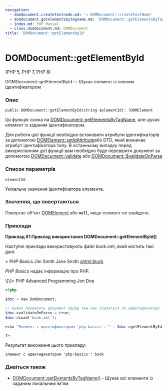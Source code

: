 ```yaml
---
navigation:
  - domdocument.createtextnode.md: '« DOMDocument::createTextNode'
  - domdocument.getelementsbytagname.md: 'DOMDocument::getElementsByTagName »'
  - index.md: PHP Manual
  - class.domdocument.md: DOMDocument
title: 'DOMDocument::getElementById'
---
```

# DOMDocument::getElementById

(PHP 5, PHP 7, PHP 8)

DOMDocument::getElementById — Шукає елемент із певним ідентифікатором

### Опис

```methodsynopsis
public DOMDocument::getElementById(string $elementId): ?DOMElement
```

Ця функція схожа на [DOMDocument::getElementsByTagName](domdocument.getelementsbytagname.md), але шукає елемент із заданим ідентифікатором.

Для роботи цієї функції необхідно встановити атрибути ідентифікаторів за допомогою [DOMElement::setIdAttribute](domelement.setidattribute.md)або DTD, який визначає атрибут ідентифікатора типу. В останньому випадку перед використанням цієї функції вам необхідно буде перевірити документ за допомогою [DOMDocument::validate](domdocument.validate.md) або [DOMDocument::$validateOnParse](class.domdocument.md#domdocument.props.validateonparse)

### Список параметрів

`elementId`

Унікальне значення ідентифікатора елемента.

### Значення, що повертаються

Повертає об'єкт [DOMElement](class.domelement.md) або **`null`**, якщо елемент не знайдено.

### Приклади

**Приклад #1 Приклад використання DOMDocument::getElementById()**

Наступні приклади використовують файл book.xml, який містить такі дані:

\> PHP Basics Jim Smith Jane Smith [xhtml:blurb](xhtml:blurb)

*PHP Basics* надає інформацію про PHP.

\\\]\\\]> PHP Advanced Programming Jon Doe

```php
<?php

$doc = new DomDocument;

// Нужно проверить документ перед тем как ссылаться по идентификатору
$doc->validateOnParse = true;
$doc->Load('book.xml');

echo "Элемент с идентификатором 'php-basics': " . $doc->getElementById('php-basics')->tagName . "\n";

?>
```

Результат виконання цього прикладу:

```
Элемент с идентификатором 'php-basics': book
```

### Дивіться також

-   [DOMDocument::getElementsByTagName()](domdocument.getelementsbytagname.md) - Шукає всі елементи із заданим локальним ім'ям

